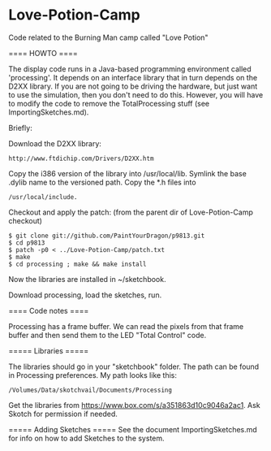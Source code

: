 Love-Potion-Camp
================

Code related to the Burning Man camp called "Love Potion"


==== HOWTO ====

The display code runs in a Java-based programming environment called
'processing'. It depends on an interface library that in turn depends
on the D2XX library. If you are not going to be driving the hardware,
but just want to use the simulation, then you don't need to do this. 
However, you will have to modify the code to remove the TotalProcessing
stuff (see ImportingSketches.md). 

 Briefly:

Download the D2XX library:

    http://www.ftdichip.com/Drivers/D2XX.htm

Copy the i386 version of the library into /usr/local/lib.  Symlink the
base .dylib name to the versioned path.  Copy the *.h files into

    /usr/local/include.


Checkout and apply the patch:
(from the parent dir of Love-Potion-Camp checkout)

    $ git clone git://github.com/PaintYourDragon/p9813.git
    $ cd p9813
    $ patch -p0 < ../Love-Potion-Camp/patch.txt
    $ make
    $ cd processing ; make && make install
    

Now the libraries are installed in ~/sketchbook. 

Download processing, load the sketches, run.


==== Code notes ====

Processing has a frame buffer.  We can read the pixels from that frame
buffer and then send them to the LED "Total Control" code.

===== Libraries =====

The libraries should go in your "sketchbook" folder. The path can be 
found in Processing preferences. My path looks like this: 

    /Volumes/Data/skotchvail/Documents/Processing

Get the libraries from https://www.box.com/s/a351863d10c9046a2ac1. 
Ask Skotch for permission if needed. 

===== Adding Sketches =====
See the document ImportingSketches.md for info on how to add Sketches
to the system. 
